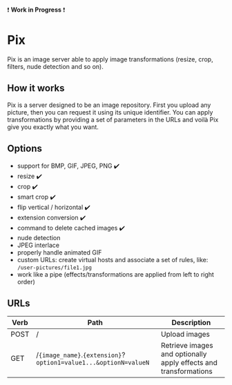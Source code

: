 :exclamation: **Work in Progress** :exclamation:

Pix
===

Pix is an image server able to apply image transformations (resize, crop, filters, nude detection and so on).

How it works
------------

Pix is a server designed to be an image repository. First you upload any picture, then you can request it using its unique identifier. You can apply transformations by providing a set of parameters in the URLs and voilà Pix give you exactly what you want.

Options
-------

* support for BMP, GIF, JPEG, PNG :heavy_check_mark:
* resize :heavy_check_mark:
* crop :heavy_check_mark:
* smart crop :heavy_check_mark:
* flip vertical / horizontal :heavy_check_mark:
* extension conversion :heavy_check_mark:
* command to delete cached images :heavy_check_mark:
* nude detection
* JPEG interlace
* properly handle animated GIF
* custom URLs: create virtual hosts and associate a set of rules, like: `/user-pictures/file1.jpg`
* work like a pipe (effects/transformations are applied from left to right order)

URLs
----

| Verb | Path | Description |
| ---- | ---- | ----------- |
| POST | /    | Upload images |
| GET  | /`{image_name}`.`{extension}`?`option1=value1...&optionN=valueN` | Retrieve images and optionally apply effects and transformations |
